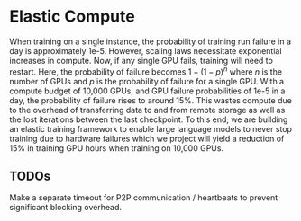 # Elastic Compute
When training on a single instance, the probability of training run failure in a day is approximately 1e-5. 
However, scaling laws necessitate exponential increases in compute. Now, if any single GPU fails, training will need to restart.
Here, the probability of failure becomes $1-(1-p)^{n}$ where $n$ is the number of GPUs and $p$ is the probability 
of failure for a single GPU. With a compute budget of 10,000 GPUs, and GPU failure probabilities of 1e-5 in a day,
the probability of failure rises to around 15%. This wastes compute due to the overhead of transferring data to and from
remote storage as well as the lost iterations between the last checkpoint. To this end, we are building an elastic training 
framework to enable large language models to never stop training due to hardware failures which we project will yield a reduction of 
15% in training GPU hours when training on 10,000 GPUs.

## TODOs
Make a separate timeout for P2P communication / heartbeats to prevent significant blocking overhead.
